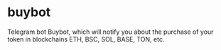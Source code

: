 # buybot
Telegram bot Buybot, which will notify you about the purchase of your token in blockchains ETH, BSC, SOL, BASE, TON, etc.
